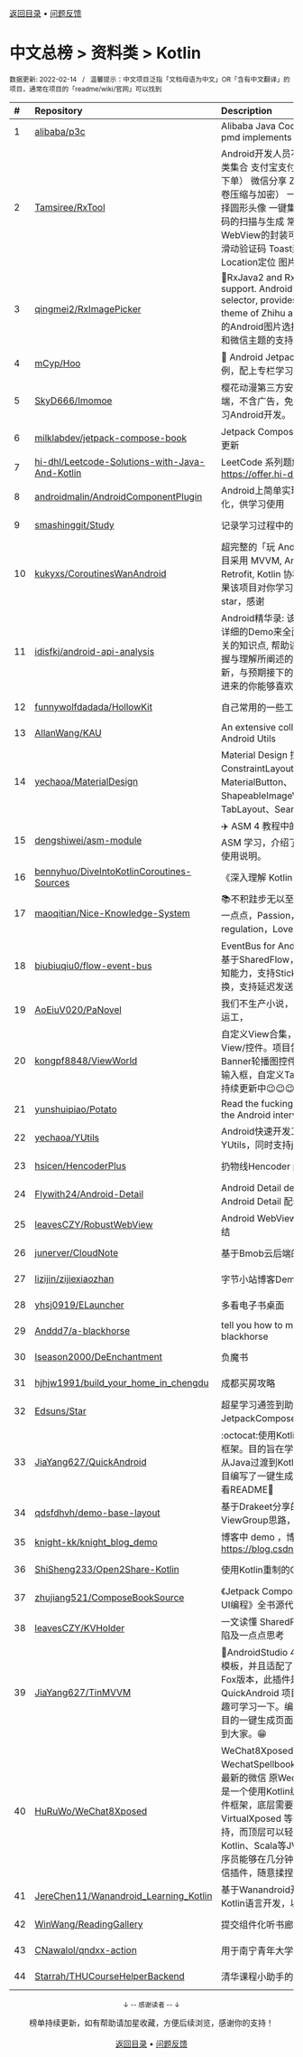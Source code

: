 <a href="https://github.com/GrowingGit/GitHub-Chinese-Top-Charts#github中文排行榜">返回目录</a> • <a href="/content/docs/feedback.md">问题反馈</a>

# 中文总榜 > 资料类 > Kotlin
<sub>数据更新: 2022-02-14&nbsp;&nbsp;&nbsp;/&nbsp;&nbsp;&nbsp;温馨提示：中文项目泛指「文档母语为中文」OR「含有中文翻译」的项目，通常在项目的「readme/wiki/官网」可以找到</sub>

|#|Repository|Description|Stars|Updated|
|:-|:-|:-|:-|:-|
|1|[alibaba/p3c](https://github.com/alibaba/p3c)|Alibaba Java Coding Guidelines pmd implements and IDE plugin|26845|2022-02-03|
|2|[Tamsiree/RxTool](https://github.com/Tamsiree/RxTool)|Android开发人员不得不收集的工具类集合   支付宝支付   微信支付（统一下单）   微信分享   Zip4j压缩（支持分卷压缩与加密）   一键集成UCrop选择圆形头像   一键集成二维码和条形码的扫描与生成   常用Dialog   WebView的封装可播放视频   仿斗鱼滑动验证码   Toast封装   震动   GPS   Location定位   图片缩放   Exif 图片 ...|11620|2021-12-27|
|3|[qingmei2/RxImagePicker](https://github.com/qingmei2/RxImagePicker)|:rocket:RxJava2 and RxJava3 external support. Android flexible picture selector, provides the support for theme of Zhihu and WeChat (灵活的Android图片选择器，提供了知乎和微信主题的支持）.|1135|2021-10-13|
|4|[mCyp/Hoo](https://github.com/mCyp/Hoo)|🚀 Android Jetpack系列组件实战案例，配上专栏学习更轻松~|1004|2021-08-15|
|5|[SkyD666/Imomoe](https://github.com/SkyD666/Imomoe)|樱花动漫第三方安卓Android客户端，不含广告，免费开源，目的是学习Android开发。|627|2022-02-07|
|6|[milklabdev/jetpack-compose-book](https://github.com/milklabdev/jetpack-compose-book)|Jetpack Compose 基础教程，持续更新|550|2022-02-12|
|7|[hi-dhl/Leetcode-Solutions-with-Java-And-Kotlin](https://github.com/hi-dhl/Leetcode-Solutions-with-Java-And-Kotlin)|LeetCode 系列题解, 在线阅读 https://offer.hi-dhl.com|348|2021-09-13|
|8|[androidmalin/AndroidComponentPlugin](https://github.com/androidmalin/AndroidComponentPlugin)|Android上简单实现四大组件的插件化，供学习使用|343|2021-12-19|
|9|[smashinggit/Study](https://github.com/smashinggit/Study)|记录学习过程中的demo及博客|343|2021-08-16|
|10|[kukyxs/CoroutinesWanAndroid](https://github.com/kukyxs/CoroutinesWanAndroid)|超完整的「玩 Android」客户端，项目采用 MVVM, Android Jetpack, Retrofit, Kotlin 协程, Koin 编写。如果该项目对你学习过程有用，请给个 star，感谢|296|2021-09-29|
|11|[idisfkj/android-api-analysis](https://github.com/idisfkj/android-api-analysis)|Android精华录: 该库的目的是结合详细的Demo来全面解析Android相关的知识点, 帮助读者能够更快的掌握与理解所阐述的要点。  不定时更新，与预期接下的要做的事，希望点进来的你能够喜欢😍😍|209|2022-02-09|
|12|[funnywolfdadada/HollowKit](https://github.com/funnywolfdadada/HollowKit)|自己常用的一些工具的合集|203|2022-01-17|
|13|[AllanWang/KAU](https://github.com/AllanWang/KAU)|An extensive collection of Kotlin Android Utils|200|2021-11-18|
|14|[yechaoa/MaterialDesign](https://github.com/yechaoa/MaterialDesign)|Material Design 控件合集。ConstraintLayout、MaterialButton、ShapeableImageView、TabLayout、SearchView...|196|2022-01-16|
|15|[dengshiwei/asm-module](https://github.com/dengshiwei/asm-module)|✈️ ASM 4 教程中的示例代码，用于 ASM 学习，介绍了 ASM 中基本的使用说明。|182|2022-01-18|
|16|[bennyhuo/DiveIntoKotlinCoroutines-Sources](https://github.com/bennyhuo/DiveIntoKotlinCoroutines-Sources)|《深入理解 Kotlin 协程》源码|178|2022-02-13|
|17|[maoqitian/Nice-Knowledge-System](https://github.com/maoqitian/Nice-Knowledge-System)|:books:不积跬步无以至千里，每天进步一点点，Passion，Self-regulation，Love and Share|144|2021-11-11|
|18|[biubiuqiu0/flow-event-bus](https://github.com/biubiuqiu0/flow-event-bus)|EventBus for Android，消息总线，基于SharedFlow，具有生命周期感知能力，支持Sticky，支持线程切换，支持延迟发送。|95|2022-01-18|
|19|[AoEiuV020/PaNovel](https://github.com/AoEiuV020/PaNovel)|我们不生产小说，我们只做网站的搬运工，|85|2022-02-11|
|20|[kongpf8848/ViewWorld](https://github.com/kongpf8848/ViewWorld)|自定义View合集，展示各种自定义View/控件。项目包含了自定义Banner轮播图控件，自定义验证码输入框，自定义TabLayout等控件，持续更新中:wink::wink::wink:|67|2021-08-17|
|21|[yunshuipiao/Potato](https://github.com/yunshuipiao/Potato)|Read the fucking source code for the Android  interview|60|2022-02-11|
|22|[yechaoa/YUtils](https://github.com/yechaoa/YUtils)|Android快速开发工具集合——YUtils，同时支持java和kotlin|54|2021-10-16|
|23|[hsicen/HencoderPlus](https://github.com/hsicen/HencoderPlus)|扔物线Hencoder plus系列课程 |43|2022-01-04|
|24|[Flywith24/Android-Detail](https://github.com/Flywith24/Android-Detail)|Android Detail demo —— 专栏 Android Detail 配套代码|34|2021-12-17|
|25|[leavesCZY/RobustWebView](https://github.com/leavesCZY/RobustWebView)|Android WebView H5 秒开方案总结|27|2022-01-14|
|26|[junerver/CloudNote](https://github.com/junerver/CloudNote)|基于Bmob云后端的Android云笔记|19|2021-10-19|
|27|[lizijin/zijiexiaozhan](https://github.com/lizijin/zijiexiaozhan)|字节小站博客Demo|18|2022-01-13|
|28|[yhsj0919/ELauncher](https://github.com/yhsj0919/ELauncher)|多看电子书桌面|17|2022-01-10|
|29|[Anddd7/a-blackhorse](https://github.com/Anddd7/a-blackhorse)|tell you how to manage your blackhorse|16|2021-12-24|
|30|[Iseason2000/DeEnchantment](https://github.com/Iseason2000/DeEnchantment)|负魔书|15|2022-02-10|
|31|[hjhjw1991/build_your_home_in_chengdu](https://github.com/hjhjw1991/build_your_home_in_chengdu)|成都买房攻略|14|2021-12-06|
|32|[Edsuns/Star](https://github.com/Edsuns/Star)|超星学习通签到助手（使用JetpackCompose开发）|12|2021-10-28|
|33|[JiaYang627/QuickAndroid](https://github.com/JiaYang627/QuickAndroid)|:octocat:使用Kotlin搭建的一个基础框架。目的旨在学习Kotlin，更好的从Java过渡到Kotlin，并且针对此项目编写了一键生成页面插件。具体可看README:book:|11|2021-12-15|
|34|[qdsfdhvh/demo-base-layout](https://github.com/qdsfdhvh/demo-base-layout)|基于Drakeet分享的自定义ViewGroup思路，编写的demo|10|2021-09-16|
|35|[knight-kk/knight_blog_demo](https://github.com/knight-kk/knight_blog_demo)| 博客中 demo ，博客地址 https://blog.csdn.net/knight1996/|10|2021-12-21|
|36|[ShiSheng233/Open2Share-Kotlin](https://github.com/ShiSheng233/Open2Share-Kotlin)|使用Kotlin重制的Open2Share|9|2021-10-17|
|37|[zhujiang521/ComposeBookSource](https://github.com/zhujiang521/ComposeBookSource)|《Jetpack Compose：Android全新UI编程》全书源代码|8|2021-12-21|
|38|[leavesCZY/KVHolder](https://github.com/leavesCZY/KVHolder)|一文读懂 SharedPreferences 的缺陷及一点点思考|8|2022-01-15|
|39|[JiaYang627/TinMVVM](https://github.com/JiaYang627/TinMVVM)|:book:AndroidStudio 4.X+ 编写自定义模板，并且适配了AndroidStudio Fox版本，此插件是针对 QuickAndroid 项目进行开发，有兴趣可学习一下。编写一个适合自己项目的一键生成页面插件。希望能帮助到大家。:grin:|7|2021-12-09|
|40|[HuRuWo/WeChat8Xposed](https://github.com/HuRuWo/WeChat8Xposed)|WeChat8Xposed 是 WechatSpellbook的衍生项目 适配最新的微信 原Wechat Spellbook 是一个使用Kotlin编写的开源微信插件框架，底层需要 Xposed 或 VirtualXposed 等Hooking框架的支持，而顶层可以轻松对接Java、Kotlin、Scala等JVM系语言。让程序员能够在几分钟内编写出简单的微信插件，随意揉捏微信的内部逻辑。|7|2021-09-12|
|41|[JereChen11/Wanandroid_Learning_Kotlin](https://github.com/JereChen11/Wanandroid_Learning_Kotlin)|基于Wanandroid开放API，使用Kotlin语言开发，以供学习。|7|2021-11-16|
|42|[WinWang/ReadingGallery](https://github.com/WinWang/ReadingGallery)|提交组件化听书廊项目|5|2021-11-27|
|43|[CNawalol/qndxx-action](https://github.com/CNawalol/qndxx-action)|用于南宁青年大学习的自动打卡|4|2021-10-06|
|44|[Starrah/THUCourseHelperBackend](https://github.com/Starrah/THUCourseHelperBackend)|清华课程小助手的后端服务器|4|2021-10-27|

<div align="center">
    <p><sub>↓ -- 感谢读者 -- ↓</sub></p>
    榜单持续更新，如有帮助请加星收藏，方便后续浏览，感谢你的支持！
</div>

<br/>

<div align="center"><a href="https://github.com/GrowingGit/GitHub-Chinese-Top-Charts#github中文排行榜">返回目录</a> • <a href="/content/docs/feedback.md">问题反馈</a></div>
